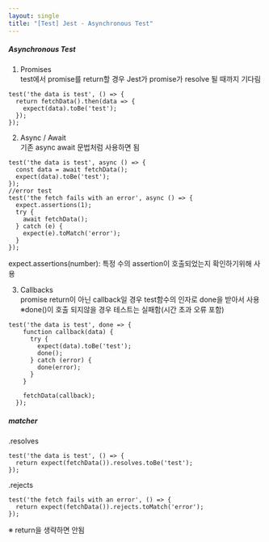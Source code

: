 ```yaml
---
layout: single
title: "[Test] Jest - Asynchronous Test"
---   
```

##### Asynchronous Test   
1. Promises   
test에서 promise를 return할 경우 Jest가 promise가 resolve 될 때까지 기다림    
```
test('the data is test', () => {
  return fetchData().then(data => {
    expect(data).toBe('test');
  });
});
```
   
2. Async / Await   
기존 async await 문법처럼 사용하면 됨    
```
test('the data is test', async () => {
  const data = await fetchData();
  expect(data).toBe('test');
});
//error test   
test('the fetch fails with an error', async () => {
  expect.assertions(1);
  try {
    await fetchData();
  } catch (e) {
    expect(e).toMatch('error');
  }
});
```
expect.assertions(number): 특정 수의 assertion이 호출되었는지 확인하기위해 사용   
   
3. Callbacks   
promise return이 아닌 callback일 경우 test함수의 인자로 done을 받아서 사용   
※done()이 호출 되지않을 경우 테스트는 실패함(시간 초과 오류 포함)    
```
test('the data is test', done => {
    function callback(data) {
      try {
        expect(data).toBe('test');
        done();
      } catch (error) {
        done(error);
      }
    }

    fetchData(callback);
  });
```
   
##### matcher   
.resolves   
```
test('the data is test', () => {
  return expect(fetchData()).resolves.toBe('test');
});
```
   
.rejects   
```
test('the fetch fails with an error', () => {
  return expect(fetchData()).rejects.toMatch('error');
});
```
※ return을 생략하면 안됨